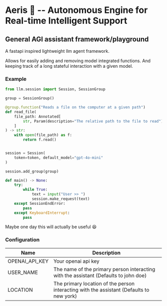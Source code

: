 # Aeris 🧚 -- Autonomous Engine for Real-time Intelligent Support

## General AGI assistant framework/playground

A fastapi inspired lightweight llm agent framework.

Allows for easily adding and removing model integrated functions. And keeping track of a long stateful interaction with a given model. 

### Example

```python
from llm.session import Session, SessionGroup

group = SessionGroup()

@group.function("Reads a file on the computer at a given path")
def read_file(
    file_path: Annotated[
        str, Param(description="The relative path to the file to read")
    ]
) -> str:
    with open(file_path) as f:
        return f.read()


session = Session(
    token=token, default_model="gpt-4o-mini"
)

session.add_group(group)

def main() -> None:
    try:
        while True:
            text = input("User >> ")
            session.make_request(text)
    except SessionEndError:
        pass
    except KeyboardInterrupt:
        pass

```

Maybe one day this will actually be useful :laughing:

### Configuration

| Name           | Description                                                                              |
|----------------|------------------------------------------------------------------------------------------|
| OPENAI_API_KEY | Your openai api key                                                                      |
| USER_NAME      | The name of the primary person interacting with the assistant (Defaults to john doe)     |
| LOCATION       | The primary location of the person interacting with the assistant (Defaults to new york) |
